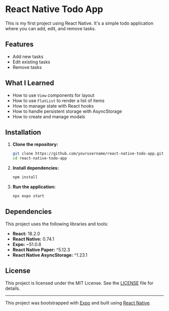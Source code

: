 # React Native Todo App

This is my first project using React Native. It's a simple todo application where you can add, edit, and remove tasks.

## Features
- Add new tasks
- Edit existing tasks
- Remove tasks

## What I Learned
- How to use `View` components for layout
- How to use `FlatList` to render a list of items
- How to manage state with React hooks
- How to handle persistent storage with AsyncStorage
- How to create and manage modals

## Installation

1. **Clone the repository:**
    ```sh
    git clone https://github.com/yourusername/react-native-todo-app.git
    cd react-native-todo-app
    ```

2. **Install dependencies:**
    ```sh
    npm install
    ```

3. **Run the application:**
    ```sh
    npx expo start
    ```

## Dependencies

This project uses the following libraries and tools:

- **React:** 18.2.0
- **React Native:** 0.74.1
- **Expo:** ~51.0.8
- **React Native Paper:** ^5.12.3
- **React Native AsyncStorage:** ^1.23.1

## License

This project is licensed under the MIT License. See the [LICENSE](LICENSE) file for details.

---

This project was bootstrapped with [Expo](https://expo.dev/) and built using [React Native](https://reactnative.dev/).
